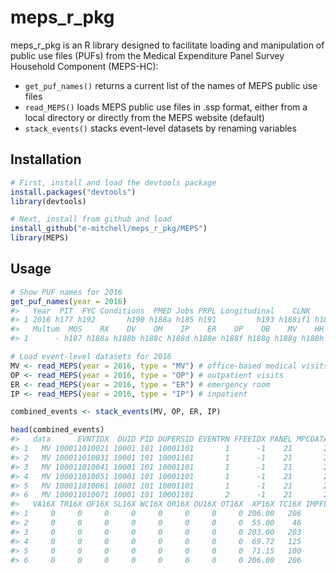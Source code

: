 # meps_r_pkg

meps_r_pkg is an R library designed to facilitate loading and manipulation of public use files (PUFs) from the Medical Expenditure Panel Survey Household Component (MEPS-HC):
 * `get_puf_names()` returns a current list of the names of MEPS public use files 
 * `read_MEPS()` loads MEPS public use files in .ssp format, either from a local directory or directly from the MEPS website (default)
 * `stack_events()` stacks event-level datasets by renaming variables

## Installation

``` r
# First, install and load the devtools package
install.packages("devtools")
library(devtools)

# Next, install from github and load
install_github("e-mitchell/meps_r_pkg/MEPS")
library(MEPS)
```

## Usage
``` r
# Show PUF names for 2016
get_puf_names(year = 2016)
#>   Year  PIT  FYC Conditions  PMED Jobs PRPL Longitudinal    CLNK    RXLK
#> 1 2016 h177 h192       h190 h188a h185 h191         h193 h188if1 h188if2
#>   Multum  MOS    RX    DV    OM    IP    ER    OP    OB    MV    HH
#> 1      - h187 h188a h188b h188c h188d h188e h188f h188g h188g h188h

# Load event-level datasets for 2016
MV <- read_MEPS(year = 2016, type = "MV") # office-based medical visits
OP <- read_MEPS(year = 2016, type = "OP") # outpatient visits
ER <- read_MEPS(year = 2016, type = "ER") # emergency room
IP <- read_MEPS(year = 2016, type = "IP") # inpatient

combined_events <- stack_events(MV, OP, ER, IP)

head(combined_events)
#>   data      EVNTIDX  DUID PID DUPERSID EVENTRN FFEEIDX PANEL MPCDATA FFTYPE SF16X MR16X MD16X  PV16X
#> 1   MV 100011010021 10001 101 10001101       1      -1    21       2     -1    10     0     0 196.00
#> 2   MV 100011010031 10001 101 10001101       1      -1    21       2     -1    10     0     0  45.00
#> 3   MV 100011010041 10001 101 10001101       1      -1    21       2     -1    10     0     0 193.00
#> 4   MV 100011010051 10001 101 10001101       1      -1    21       2     -1    10     0     0  59.72
#> 5   MV 100011010061 10001 101 10001101       1      -1    21       2     -1     0     0     0  71.15
#> 6   MV 100011010071 10001 101 10001101       2      -1    21       2     -1    10     0     0 196.00
#>   VA16X TR16X OF16X SL16X WC16X OR16X OU16X OT16X  XP16X TC16X IMPFLAG PERWT16F VARSTR VARPSU
#> 1     0     0     0     0     0     0     0     0 206.00   206       4 12999.55   1021      1
#> 2     0     0     0     0     0     0     0     0  55.00    46       4 12999.55   1021      1
#> 3     0     0     0     0     0     0     0     0 203.00   203       4 12999.55   1021      1
#> 4     0     0     0     0     0     0     0     0  69.72   125       4 12999.55   1021      1
#> 5     0     0     0     0     0     0     0     0  71.15   100       3 12999.55   1021      1
#> 6     0     0     0     0     0     0     0     0 206.00   206       4 12999.55   1021      1
```
